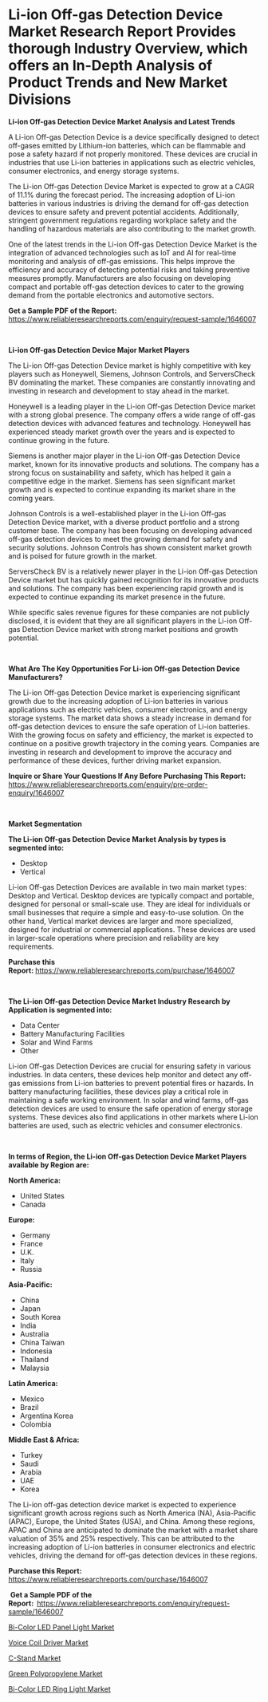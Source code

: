 <p><h1>Li-ion Off-gas Detection Device Market Research Report Provides thorough Industry Overview, which offers an In-Depth Analysis of Product Trends and New Market Divisions</h1></p><p><strong>Li-ion Off-gas Detection Device Market Analysis and Latest Trends</strong></p>
<p><p>A Li-ion Off-gas Detection Device is a device specifically designed to detect off-gases emitted by Lithium-ion batteries, which can be flammable and pose a safety hazard if not properly monitored. These devices are crucial in industries that use Li-ion batteries in applications such as electric vehicles, consumer electronics, and energy storage systems.</p><p>The Li-ion Off-gas Detection Device Market is expected to grow at a CAGR of 11.1% during the forecast period. The increasing adoption of Li-ion batteries in various industries is driving the demand for off-gas detection devices to ensure safety and prevent potential accidents. Additionally, stringent government regulations regarding workplace safety and the handling of hazardous materials are also contributing to the market growth.</p><p>One of the latest trends in the Li-ion Off-gas Detection Device Market is the integration of advanced technologies such as IoT and AI for real-time monitoring and analysis of off-gas emissions. This helps improve the efficiency and accuracy of detecting potential risks and taking preventive measures promptly. Manufacturers are also focusing on developing compact and portable off-gas detection devices to cater to the growing demand from the portable electronics and automotive sectors.</p></p>
<p><strong>Get a Sample PDF of the Report:&nbsp;</strong> <a href="https://www.reliableresearchreports.com/enquiry/request-sample/1646007">https://www.reliableresearchreports.com/enquiry/request-sample/1646007</a></p>
<p>&nbsp;</p>
<p><strong>Li-ion Off-gas Detection Device Major Market Players</strong></p>
<p><p>The Li-ion Off-gas Detection Device market is highly competitive with key players such as Honeywell, Siemens, Johnson Controls, and ServersCheck BV dominating the market. These companies are constantly innovating and investing in research and development to stay ahead in the market.</p><p>Honeywell is a leading player in the Li-ion Off-gas Detection Device market with a strong global presence. The company offers a wide range of off-gas detection devices with advanced features and technology. Honeywell has experienced steady market growth over the years and is expected to continue growing in the future.</p><p>Siemens is another major player in the Li-ion Off-gas Detection Device market, known for its innovative products and solutions. The company has a strong focus on sustainability and safety, which has helped it gain a competitive edge in the market. Siemens has seen significant market growth and is expected to continue expanding its market share in the coming years.</p><p>Johnson Controls is a well-established player in the Li-ion Off-gas Detection Device market, with a diverse product portfolio and a strong customer base. The company has been focusing on developing advanced off-gas detection devices to meet the growing demand for safety and security solutions. Johnson Controls has shown consistent market growth and is poised for future growth in the market.</p><p>ServersCheck BV is a relatively newer player in the Li-ion Off-gas Detection Device market but has quickly gained recognition for its innovative products and solutions. The company has been experiencing rapid growth and is expected to continue expanding its market presence in the future.</p><p>While specific sales revenue figures for these companies are not publicly disclosed, it is evident that they are all significant players in the Li-ion Off-gas Detection Device market with strong market positions and growth potential.</p></p>
<p>&nbsp;</p>
<p><strong>What Are The Key Opportunities For Li-ion Off-gas Detection Device Manufacturers?</strong></p>
<p><p>The Li-ion Off-gas Detection Device market is experiencing significant growth due to the increasing adoption of Li-ion batteries in various applications such as electric vehicles, consumer electronics, and energy storage systems. The market data shows a steady increase in demand for off-gas detection devices to ensure the safe operation of Li-ion batteries. With the growing focus on safety and efficiency, the market is expected to continue on a positive growth trajectory in the coming years. Companies are investing in research and development to improve the accuracy and performance of these devices, further driving market expansion.</p></p>
<p><strong>Inquire or Share Your Questions If Any Before Purchasing This Report:</strong> <a href="https://www.reliableresearchreports.com/enquiry/pre-order-enquiry/1646007">https://www.reliableresearchreports.com/enquiry/pre-order-enquiry/1646007</a></p>
<p>&nbsp;</p>
<p><strong>Market Segmentation</strong></p>
<p><strong>The Li-ion Off-gas Detection Device Market Analysis by types is segmented into:</strong></p>
<p><ul><li>Desktop</li><li>Vertical</li></ul></p>
<p><p>Li-ion Off-gas Detection Devices are available in two main market types: Desktop and Vertical. Desktop devices are typically compact and portable, designed for personal or small-scale use. They are ideal for individuals or small businesses that require a simple and easy-to-use solution. On the other hand, Vertical market devices are larger and more specialized, designed for industrial or commercial applications. These devices are used in larger-scale operations where precision and reliability are key requirements.</p></p>
<p><strong>Purchase this Report:&nbsp;</strong><a href="https://www.reliableresearchreports.com/purchase/1646007">https://www.reliableresearchreports.com/purchase/1646007</a></p>
<p>&nbsp;</p>
<p><strong>The Li-ion Off-gas Detection Device Market Industry Research by Application is segmented into:</strong></p>
<p><ul><li>Data Center</li><li>Battery Manufacturing Facilities</li><li>Solar and Wind Farms</li><li>Other</li></ul></p>
<p><p>Li-ion Off-gas Detection Devices are crucial for ensuring safety in various industries. In data centers, these devices help monitor and detect any off-gas emissions from Li-ion batteries to prevent potential fires or hazards. In battery manufacturing facilities, these devices play a critical role in maintaining a safe working environment. In solar and wind farms, off-gas detection devices are used to ensure the safe operation of energy storage systems. These devices also find applications in other markets where Li-ion batteries are used, such as electric vehicles and consumer electronics.</p></p>
<p>&nbsp;</p>
<p><strong>In terms of Region, the Li-ion Off-gas Detection Device Market Players available by Region are:</strong></p>
<p>
    <p> <strong> North America: </strong>
        <ul>
            <li>United States</li>
            <li>Canada</li>
        </ul>
        </p> 
    <p> <strong> Europe: </strong>
        <ul>
            <li>Germany</li>
            <li>France</li>
            <li>U.K.</li>
            <li>Italy</li>
            <li>Russia</li>
        </ul>
        </p> 
    <p> <strong> Asia-Pacific: </strong>
        <ul>
            <li>China</li>
            <li>Japan</li>
            <li>South Korea</li>
            <li>India</li>
            <li>Australia</li>
            <li>China Taiwan</li>
            <li>Indonesia</li>
            <li>Thailand</li>
            <li>Malaysia</li>
        </ul>
        </p> 
    <p> <strong> Latin America: </strong>
        <ul>
            <li>Mexico</li>
            <li>Brazil</li>
            <li>Argentina Korea</li>
            <li>Colombia</li>
        </ul>
        </p> 
    <p> <strong> Middle East & Africa: </strong>
        <ul>
            <li>Turkey</li>
            <li>Saudi</li>
            <li>Arabia</li>
            <li>UAE</li>
            <li>Korea</li>
        </ul>
    </p>
    </p>
<p><p>The Li-ion off-gas detection device market is expected to experience significant growth across regions such as North America (NA), Asia-Pacific (APAC), Europe, the United States (USA), and China. Among these regions, APAC and China are anticipated to dominate the market with a market share valuation of 35% and 25% respectively. This can be attributed to the increasing adoption of Li-ion batteries in consumer electronics and electric vehicles, driving the demand for off-gas detection devices in these regions.</p></p>
<p><strong>Purchase this Report: </strong><a href="https://www.reliableresearchreports.com/purchase/1646007">https://www.reliableresearchreports.com/purchase/1646007</a></p>
<p>&nbsp;<strong>Get a Sample PDF of the Report:&nbsp;&nbsp;</strong><a href="https://www.reliableresearchreports.com/enquiry/request-sample/1646007">https://www.reliableresearchreports.com/enquiry/request-sample/1646007</a></p>
<p><strong></strong></p>
<p><p><a href="https://adventurous-uranium-ef9.notion.site/Bi-Color-LED-Panel-Light-Market-Growth-Market-Trends-COVID-19-Impact-and-Forecasts-for-period-fro-b89d4c97531348caab8d68e804c71638">Bi-Color LED Panel Light Market</a></p><p><a href="https://view.publitas.com/reportprime-1/voice-coil-driver-market-size-reflecting-a-forecast-till-2031-market-by-type-by-application-and-by-geography/">Voice Coil Driver Market</a></p><p><a href="https://carnation-joke-41f.notion.site/C-Stand-Market-Challenges-Opportunities-and-Growth-Drivers-and-Major-Market-Players-forecasted-fo-fb606de4370b42fb83e4c6d8709f6299">C-Stand Market</a></p><p><a href="https://view.publitas.com/reportprime-1/green-polypropylene-market-size-share-trends-analysis-report-by-material-by-type-by-end-user-by-region-and-segment-forecasts-2024-2031/">Green Polypropylene Market</a></p><p><a href="https://extreme-scabiosa-c81.notion.site/Bi-Color-LED-Ring-Light-Market-Size-Focuses-on-Market-Dynamics-In-Depth-Analysis-and-Future-Project-ea0099b8db8c4ee4ba86c8bff3b10b25">Bi-Color LED Ring Light Market</a></p></p>
